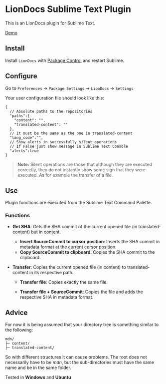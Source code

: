 # LionDocs Sublime Text Plugin

This is an LionDocs plugin for Sublime Text.

[Demo](https://www.youtube.com/watch?v=RRPShnY_10E)

## Install

Install `LionDocs` with [Package Control](https://packagecontrol.io) and restart Sublime.

## Configure

Go to `Preferences` -> `Package Settings` -> `LionDocs` -> `Settings`

Your user configuration file should look like this:

```jsonc
{
  // Absolute paths to the repositories
  "paths":{
    "content": "",
    "translated-content": ""
  },
  // It must be the same as the one in translated-content
  "lang_code":"",
  // Show alerts in successfully silent operations
  // If False just show message in Sublime Text Console
  "alerts":true
}
```

> **Note:** Silent operations are those that although they are executed correctly, they do not instantly show some sign that they were executed. As for example the transfer of a file.

## Use

Plugin functions are executed from the Sublime Text Command Palette.

### Functions

* **Get SHA**: Gets the SHA commit of the current opened file (in translated-content) but in content.
  * **Insert SourceCommit to cursor position**: Inserts the SHA commit in metadata format at the current cursor position.
  * **Copy SourceCommit to clipboard**: Copies the SHA commit to the clipboard.

* **Transfer**: Copies the current opened file (in content) to translated-content in its respective path.

  * **Transfer file**: Copies exactly the same file.

  * **Transfer file + SourceCommit**: Copies the file and adds the respective SHA in metadata format.

## Advice

For now it is being assumed that your directory tree is something similar to the following:

```
mdn/
├─ content/
├─ translated-content/
```

So with different structures it can cause problems. The root does not necessarily have to be *mdn*, but the sub-directories must have the same name and be in the same folder.

Tested in **Windows** and **Ubuntu**
